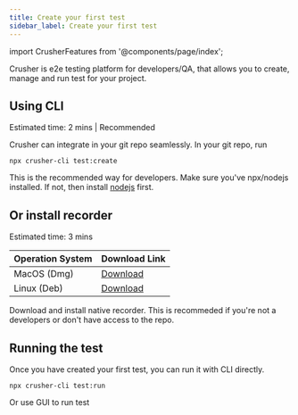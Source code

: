 ```yaml
---
title: Create your first test
sidebar_label: Create your first test
---
```


import CrusherFeatures from '@components/page/index';

<head>
  <title>Create a test - Crusher docs</title>
  <meta name="description" />
</head>

Crusher is e2e testing platform for developers/QA, that allows you to create, manage and run test for your project.

## Using CLI

<div style={{ fontSize: 12, marginBottom: 24 }}>Estimated time: 2 mins | Recommended</div>

Crusher can integrate in your git repo seamlessly. In your git repo, run

```shell
npx crusher-cli test:create
```

This is the recommended way for developers. Make sure you've npx/nodejs installed. If not, then install [nodejs](https://nodejs.org/en/download/) first.

## Or install recorder

<div style={{ fontSize: 12, marginBottom: 24 }}>Estimated time: 3 mins</div>

| Operation System | Download Link                                                                    |
| ---------------- | -------------------------------------------------------------------------------- |
| MacOS (Dmg)      | [Download](https://github.com/crusherdev/crusher-downloads/releases/tag/v1.0.32) |
| Linux (Deb)      | [Download](https://github.com/crusherdev/crusher-downloads/releases/tag/v1.0.32) |

Download and install native recorder. This is recommeded if you're not a developers or don't have access to the repo.

## Running the test

Once you have created your first test, you can run it with CLI directly.

```shell
npx crusher-cli test:run
```

Or use GUI to run test
